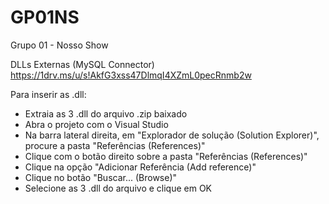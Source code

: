 # GP01NS
Grupo 01 - Nosso Show

DLLs Externas (MySQL Connector)
https://1drv.ms/u/s!AkfG3xss47DlmqI4XZmL0pecRnmb2w

Para inserir as .dll:

- Extraia as 3 .dll do arquivo .zip baixado
- Abra o projeto com o Visual Studio
- Na barra lateral direita, em "Explorador de solução (Solution Explorer)", procure a pasta "Referências (References)"
- Clique com o botão direito sobre a pasta "Referências (References)"
- Clique na opção "Adicionar Referência (Add reference)"
- Clique no botão "Buscar... (Browse)"
- Selecione as 3 .dll do arquivo e clique em OK

